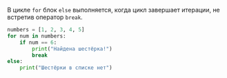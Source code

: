 В цикле `for` блок `else` выполняется, когда цикл завершает итерации, не встретив оператор `break`.

~~~~python
numbers = [1, 2, 3, 4, 5]
for num in numbers:
    if num == 6:
        print("Найдена шестёрка!")
        break
else:
    print("Шестёрки в списке нет")
~~~~
